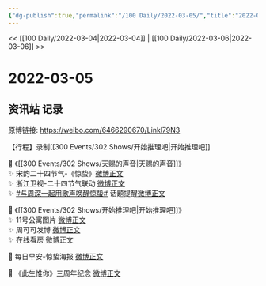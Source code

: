 ```yaml
---
{"dg-publish":true,"permalink":"/100 Daily/2022-03-05/","title":"2022-03-05","created":"2022-12-22T13:34:25.000+08:00","updated":"2023-01-09T19:22:09.308+08:00"}
---
```



<< [[100 Daily/2022-03-04\|2022-03-04]] | [[100 Daily/2022-03-06\|2022-03-06]] >>

# 2022-03-05

## 资讯站 记录

原博链接: https://weibo.com/6466290670/Linkl79N3

【行程】录制[[300 Events/302 Shows/开始推理吧\|开始推理吧]]

💫 《[[300 Events/302 Shows/天赐的声音\|天赐的声音]]》  
✨ 宋韵二十四节气-《惊蛰》[微博正文](https://m.weibo.cn/6466290670/4743611683702464)  
✨ 浙江卫视-二十四节气联动 [微博正文](https://m.weibo.cn/6466290670/4743585629471137)  
✨ [#与周深一起用歌声唤醒惊蛰#](https://s.weibo.com/weibo?q=%23%E4%B8%8E%E5%91%A8%E6%B7%B1%E4%B8%80%E8%B5%B7%E7%94%A8%E6%AD%8C%E5%A3%B0%E5%94%A4%E9%86%92%E6%83%8A%E8%9B%B0%23) 话题提醒[微博正文](https://m.weibo.cn/6466290670/4743613063889751)

💫 《[[300 Events/302 Shows/开始推理吧\|开始推理吧]]》  
✨ 11号公寓图片 [微博正文](https://m.weibo.cn/6466290670/4743723759697964)  
✨ 周可可发博 [微博正文](https://m.weibo.cn/6466290670/4743724871976715)  
✨ 在线看房 [微博正文](https://m.weibo.cn/6466290670/4743729439573934)

💫 每日早安-惊蛰海报 [微博正文](https://m.weibo.cn/6466290670/4743564317426487)

💫 《此生惟你》三周年纪念 [微博正文](https://m.weibo.cn/6466290670/4743622484559811)
